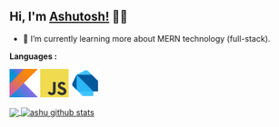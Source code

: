 ## Hi, I'm [Ashutosh!]() 👦🏻  
  
- 🔭 I’m currently learning more about MERN technology (full-stack).  
  
**Languages :**  
  
<code><img height="50" src="https://raw.githubusercontent.com/github/explore/80688e429a7d4ef2fca1e82350fe8e3517d3494d/topics/kotlin/kotlin.png"></code>  <code><img height="50" src="https://raw.githubusercontent.com/github/explore/80688e429a7d4ef2fca1e82350fe8e3517d3494d/topics/javascript/javascript.png"></code>  <code><img height="50" src="https://raw.githubusercontent.com/github/explore/80688e429a7d4ef2fca1e82350fe8e3517d3494d/topics/dart/dart.png"></code>





  
<a href="https://github.com/ashutoshkailkhura">  
 <img align="center" src="https://github-readme-stats.vercel.app/api/top-langs/?username=ashutoshkailkhura&theme=light&hide_langs_below=1" />  
</a>  
<a href="https://github.com/ashutoshkailkhura">  
 <img align="center" src="https://github-readme-stats.vercel.app/api?username=ashutoshkailkhura&show_icons=true&theme=light&line_height=27" alt="ashu github stats"/>  
</a>
